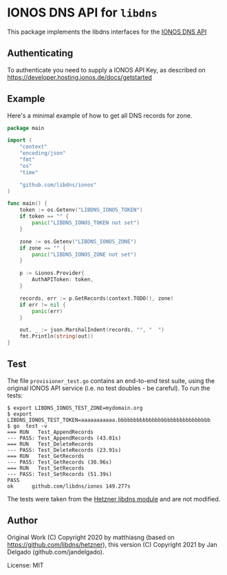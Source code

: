 # IONOS DNS API for `libdns`

This package implements the libdns interfaces for the [IONOS DNS
API](https://developer.hosting.ionos.de/docs/dns)

## Authenticating

To authenticate you need to supply a IONOS API Key, as described on
https://developer.hosting.ionos.de/docs/getstarted

## Example

Here's a minimal example of how to get all DNS records for zone.

```go
package main

import (
	"context"
	"encoding/json"
	"fmt"
	"os"
	"time"

	"github.com/libdns/ionos"
)

func main() {
	token := os.Getenv("LIBDNS_IONOS_TOKEN")
	if token == "" {
		panic("LIBDNS_IONOS_TOKEN not set")
	}

	zone := os.Getenv("LIBDNS_IONOS_ZONE")
	if zone == "" {
		panic("LIBDNS_IONOS_ZONE not set")
	}

	p := &ionos.Provider{
		AuthAPIToken: token,
	}

	records, err := p.GetRecords(context.TODO(), zone)
	if err != nil {
		panic(err)
	}

	out, _ := json.MarshalIndent(records, "", "  ")
	fmt.Println(string(out))
}
```

## Test

The file `provisioner_test.go` contains an end-to-end test suite, using the
original IONOS API service (i.e. no test doubles - be careful). To run the
tests:

```console
$ export LIBDNS_IONOS_TEST_ZONE=mydomain.org
$ export LIBDNS_IONOS_TEST_TOKEN=aaaaaaaaaaa.bbbbbbbbbbbbbbbbbbbbbbbbbbbbbb
$ go  test -v
=== RUN   Test_AppendRecords
--- PASS: Test_AppendRecords (43.01s)
=== RUN   Test_DeleteRecords
--- PASS: Test_DeleteRecords (23.91s)
=== RUN   Test_GetRecords
--- PASS: Test_GetRecords (30.96s)
=== RUN   Test_SetRecords
--- PASS: Test_SetRecords (51.39s)
PASS
ok  	github.com/libdns/ionos	149.277s
```

The tests were taken from the [Hetzner libdns
module](https://github.com/libdns/hetzner) and are not modified.

## Author

Original Work (C) Copyright 2020 by matthiasng (based on https://github.com/libdns/hetzner),
this version (C) Copyright 2021 by Jan Delgado (github.com/jandelgado).

License: MIT

